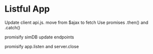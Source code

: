 Listful App
============================




Update client api.js. move from $ajax to fetch
Use promises .then() and .catch()

promisify simDB
update endpoints

promisify app.listen and server.close